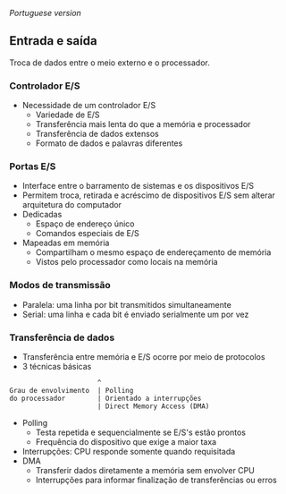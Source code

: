 *Portuguese version*

## Entrada e saída

Troca de dados entre o meio externo e o processador.

### Controlador E/S

- Necessidade de um controlador E/S
  - Variedade de E/S
  - Transferência mais lenta do que a memória e processador
  - Transferência de dados extensos
  - Formato de dados e palavras diferentes

### Portas E/S

- Interface entre o barramento de sistemas e os dispositivos E/S
- Permitem troca, retirada e acréscimo de dispositivos E/S sem alterar arquitetura do computador
- Dedicadas
  - Espaço de endereço único
  - Comandos especiais de E/S
- Mapeadas em memória
  - Compartilham o mesmo espaço de endereçamento de memória
  - Vistos pelo processador como locais na memória

### Modos de transmissão

- Paralela: uma linha por bit transmitidos simultaneamente
- Serial: uma linha e cada bit é enviado serialmente um por vez

### Transferência de dados

- Transferência entre memória e E/S ocorre por meio de protocolos
- 3 técnicas básicas
```
                      ^
Grau de envolvimento  | Polling
do processador        | Orientado a interrupções
                      | Direct Memory Access (DMA)
```
  - Polling
    - Testa repetida e sequencialmente se E/S's estão prontos
    - Frequência do dispositivo que exige a maior taxa
  - Interrupções: CPU responde somente quando requisitada
  - DMA
    - Transferir dados diretamente a memória sem envolver CPU
    - Interrupções para informar finalização de transferências ou erros
